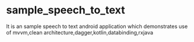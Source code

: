 # sample_speech_to_text
It is an sample speech to text android application which demonstrates use of mvvm,clean architecture,dagger,kotlin,databinding,rxjava
